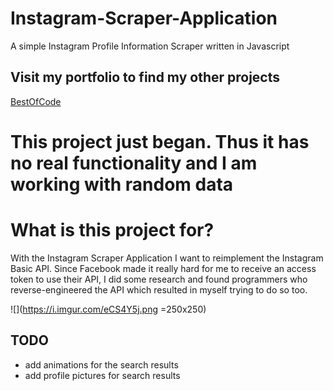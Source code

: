 # Instagram-Scraper-Application
A simple Instagram Profile Information Scraper written in Javascript

## Visit my portfolio to find my other projects
[BestOfCode](http://www.bestofcode.net)

# This project just began. Thus it has no real functionality and I am working with random data

# What is this project for?
With the Instagram Scraper Application I want to reimplement
the Instagram Basic API. Since Facebook made it really hard 
for me to receive an access token to use their API, I did
some research and found programmers who reverse-engineered
the API which resulted in myself trying to do so too.

![](https://i.imgur.com/eCS4Y5j.png =250x250)

## TODO
+ add animations for the search results
+ add profile pictures for search results
